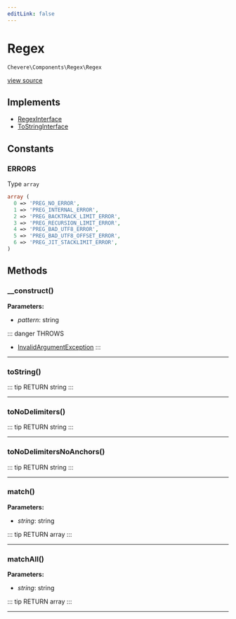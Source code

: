 ```yaml
---
editLink: false
---
```


# Regex

`Chevere\Components\Regex\Regex`

[view source](https://github.com/chevere/chevere/blob/master/src/Chevere/Components/Regex/Regex.php)

## Implements

- [RegexInterface](../../Interfaces/Regex/RegexInterface.md)
- [ToStringInterface](../../Interfaces/Common/ToStringInterface.md)

## Constants

### ERRORS

Type `array`

```php
array (
  0 => 'PREG_NO_ERROR',
  1 => 'PREG_INTERNAL_ERROR',
  2 => 'PREG_BACKTRACK_LIMIT_ERROR',
  3 => 'PREG_RECURSION_LIMIT_ERROR',
  4 => 'PREG_BAD_UTF8_ERROR',
  5 => 'PREG_BAD_UTF8_OFFSET_ERROR',
  6 => 'PREG_JIT_STACKLIMIT_ERROR',
)
```

## Methods

### __construct()

**Parameters:**

- *pattern*: string

::: danger THROWS
- [InvalidArgumentException](../../Exceptions/Core/InvalidArgumentException.md) 
:::

---

### toString()

::: tip RETURN
string
:::

---

### toNoDelimiters()

::: tip RETURN
string
:::

---

### toNoDelimitersNoAnchors()

::: tip RETURN
string
:::

---

### match()

**Parameters:**

- *string*: string

::: tip RETURN
array
:::

---

### matchAll()

**Parameters:**

- *string*: string

::: tip RETURN
array
:::

---
